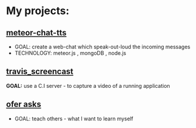 My projects:
==================
 

[meteor-chat-tts](https://github.com/brownman/meteor-chat-tts) 
-----
- GOAL: create a web-chat which speak-out-loud the incoming messages
- TECHNOLOGY: meteor.js , mongoDB , node.js
 

[travis_screencast](https://github.com/brownman/travis_screencast)
-------
**GOAL:** use a C.I server - to capture a video of a running application


[ofer asks](https://github.com/brownman/ofer_asks)
-----
- GOAL: teach others - what I want to learn myself
